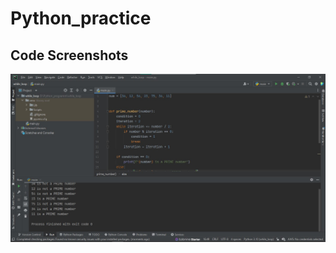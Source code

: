 # Python_practice
## Code Screenshots


![](https://github.com/Rakib00111/Python_practice/blob/main/Image.jpg)
